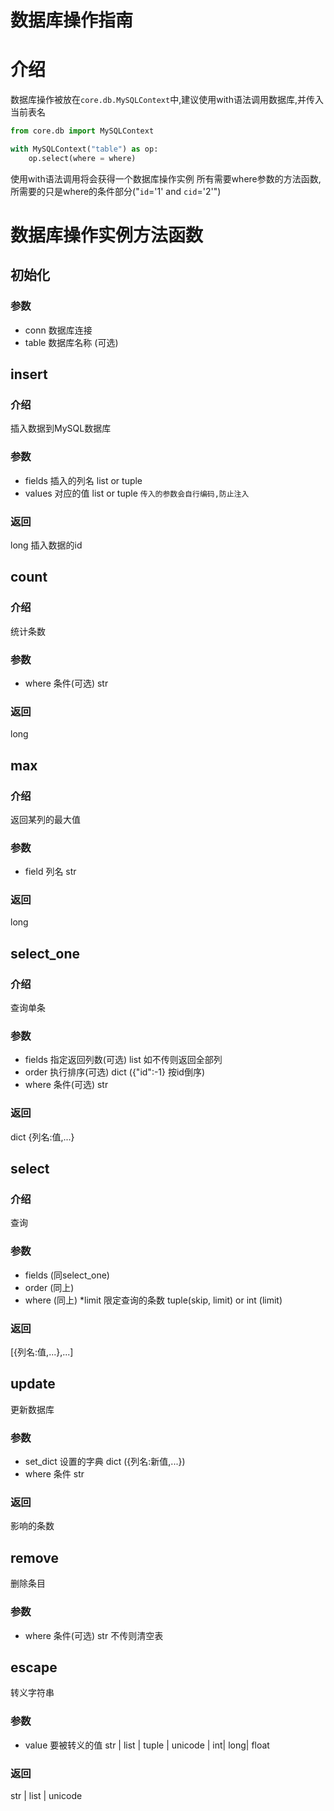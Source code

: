 数据库操作指南
===============
# 介绍
数据库操作被放在`core.db.MySQLContext`中,建议使用with语法调用数据库,并传入当前表名
```python
from core.db import MySQLContext

with MySQLContext("table") as op:
    op.select(where = where)
```

使用with语法调用将会获得一个数据库操作实例
所有需要where参数的方法函数,所需要的只是where的条件部分("`id`='1' and `cid`='2'")

# 数据库操作实例方法函数
## 初始化
### 参数
* conn     数据库连接
* table    数据库名称 (可选)

## insert
### 介绍
插入数据到MySQL数据库

### 参数
* fields      插入的列名   list or tuple
* values      对应的值  list or tuple
` 传入的参数会自行编码,防止注入 `

### 返回
long 插入数据的id

## count
### 介绍
统计条数

### 参数
* where      条件(可选)   str

### 返回
long

## max
### 介绍
返回某列的最大值

### 参数
* field        列名  str

### 返回
long

## select_one
### 介绍
查询单条

### 参数
* fields     指定返回列数(可选) list  如不传则返回全部列
* order      执行排序(可选)  dict ({"id":-1} 按id倒序)
* where      条件(可选)      str

### 返回
dict
{列名:值,...}

## select
### 介绍
查询

### 参数
* fields     (同select_one)
* order      (同上)
* where      (同上)
*limit       限定查询的条数  tuple(skip, limit) or int (limit)

### 返回
[{列名:值,...},...]

## update
更新数据库

### 参数
* set_dict       设置的字典  dict ({列名:新值,...})
* where          条件   str

### 返回
影响的条数


## remove
删除条目

### 参数
* where        条件(可选) str 不传则清空表

## escape
转义字符串

### 参数
* value        要被转义的值  str | list | tuple | unicode | int| long| float

### 返回
str | list | unicode
